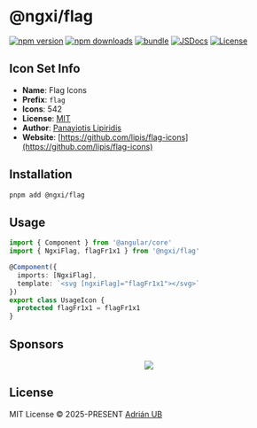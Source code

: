 # @ngxi/flag

[![npm version][npm-version-src]][npm-version-href]
[![npm downloads][npm-downloads-src]][npm-downloads-href]
[![bundle][bundle-src]][bundle-href]
[![JSDocs][jsdocs-src]][jsdocs-href]
[![License][license-src]][license-href]

## Icon Set Info

- **Name**: Flag Icons
- **Prefix**: `flag`
- **Icons**: 542
- **License**: [MIT](https://github.com/lipis/flag-icons/blob/main/LICENSE)
- **Author**: [Panayiotis Lipiridis](https://github.com/lipis/flag-icons)
- **Website**: [https://github.com/lipis/flag-icons](https://github.com/lipis/flag-icons)

## Installation

```sh
pnpm add @ngxi/flag
```

## Usage

```ts
import { Component } from '@angular/core'
import { NgxiFlag, flagFr1x1 } from '@ngxi/flag'

@Component({
  imports: [NgxiFlag],
  template: `<svg [ngxiFlag]="flagFr1x1"></svg>`
})
export class UsageIcon {
  protected flagFr1x1 = flagFr1x1
}
```

## Sponsors

<p align="center">
  <a href="https://cdn.jsdelivr.net/gh/adrian-ub/static/sponsors.svg">
    <img src='https://cdn.jsdelivr.net/gh/adrian-ub/static/sponsors.svg'/>
  </a>
</p>

## License

MIT License © 2025-PRESENT [Adrián UB](https://github.com/adrian-ub)

<!-- Badges -->

[npm-version-src]: https://img.shields.io/npm/v/@ngxi/flag?style=flat&colorA=080f12&colorB=1fa669
[npm-version-href]: https://npmjs.com/package/@ngxi/flag
[npm-downloads-src]: https://img.shields.io/npm/dm/@ngxi/flag?style=flat&colorA=080f12&colorB=1fa669
[npm-downloads-href]: https://npmjs.com/package/@ngxi/flag
[bundle-src]: https://img.shields.io/bundlephobia/minzip/@ngxi/flag?style=flat&colorA=080f12&colorB=1fa669&label=minzip
[bundle-href]: https://bundlephobia.com/result?p=@ngxi/flag
[license-src]: https://img.shields.io/npm/l/@ngxi/flag?style=flat&colorA=080f12&colorB=1fa669
[license-href]: https://github.com/adrian-ub/ngxi/blob/main/LICENSE
[jsdocs-src]: https://img.shields.io/badge/jsdocs-reference-080f12?style=flat&colorA=080f12&colorB=1fa669
[jsdocs-href]: https://www.jsdocs.io/package/@ngxi/flag
